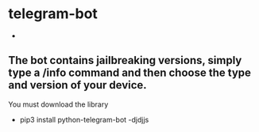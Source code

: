 # telegram-bot
-
The bot contains jailbreaking versions, simply type a /info command and then choose the type and version of your device.
-
You must download the library
- pip3 install python-telegram-bot
-djdjjs
